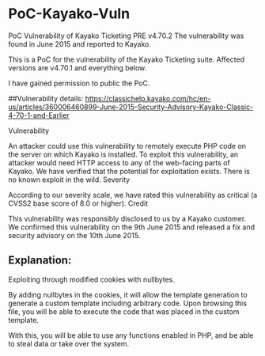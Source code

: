 # PoC-Kayako-Vuln
PoC Vulnerability of Kayako Ticketing PRE v4.70.2 
The vulnerability was found in June 2015 and reported to Kayako.

This is a PoC for the vulnerability of the Kayako Ticketing suite. Affected versions are v4.70.1 and everything below.

I have gained permission to public the PoC.

##Vulnerability details:
https://classichelp.kayako.com/hc/en-us/articles/360006460899-June-2015-Security-Advisory-Kayako-Classic-4-70-1-and-Earlier

Vulnerability

An attacker could use this vulnerability to remotely execute PHP code on the server on which Kayako is installed. To exploit this vulnerability, an attacker would need HTTP access to any of the web-facing parts of Kayako. We have verified that the potential for exploitation exists. There is no known exploit in the wild.
Severity

According to our severity scale, we have rated this vulnerability as critical (a CVSS2 base score of 8.0 or higher).
Credit

This vulnerability was responsibly disclosed to us by a Kayako customer. We confirmed this vulnerability on the 9th June 2015 and released a fix and security advisory on the 10th June 2015.

## Explanation:
Exploiting through modified cookies with nullbytes.

By adding nullbytes in the cookies, it will allow the template generation to generate a custom template including arbitrary code. Upon browsing this file, you will be able to execute the code that was placed in the custom template.

With this, you will be able to use any functions enabled in PHP, and be able to steal data or take over the system.
